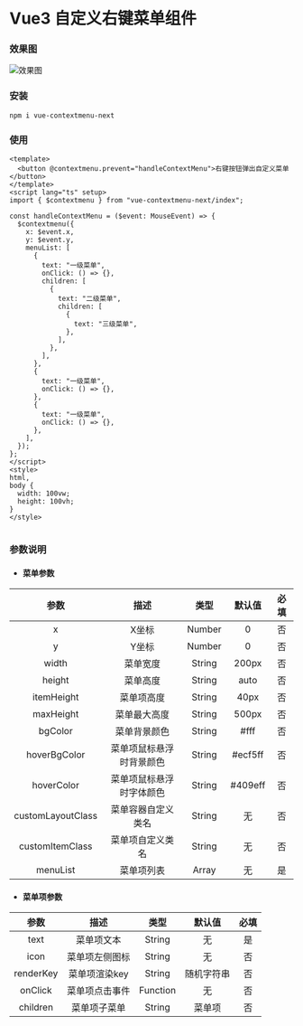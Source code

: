 # Vue3 自定义右键菜单组件

### 效果图

![效果图](https://tva2.sinaimg.cn/large/925b4b59gy1gylfcejquhj20hp06mwey.jpg)


### 安装

```
npm i vue-contextmenu-next
```

### 使用

```
<template>
  <button @contextmenu.prevent="handleContextMenu">右键按钮弹出自定义菜单</button>
</template>
<script lang="ts" setup>
import { $contextmenu } from "vue-contextmenu-next/index";

const handleContextMenu = ($event: MouseEvent) => {
  $contextmenu({
    x: $event.x,
    y: $event.y,
    menuList: [
      {
        text: "一级菜单",
        onClick: () => {},
        children: [
          {
            text: "二级菜单",
            children: [
              {
                text: "三级菜单",
              },
            ],
          },
        ],
      },
      {
        text: "一级菜单",
        onClick: () => {},
      },
      {
        text: "一级菜单",
        onClick: () => {},
      },
    ],
  });
};
</script>
<style>
html,
body {
  width: 100vw;
  height: 100vh;
}
</style>


```


### 参数说明

+ #### 菜单参数

| 参数 | 描述 | 类型 | 默认值 | 必填 |
| :----: | :----: | :----: | :----: | :----: |
| x  | X坐标 | Number  | 0 | 否 |
| y  | Y坐标 | Number  | 0 | 否 |
| width  | 菜单宽度 | String  | 200px | 否 |
| height  | 菜单高度 | String  | auto | 否 |
| itemHeight  | 菜单项高度 | String  | 40px | 否 |
| maxHeight  | 菜单最大高度 | String  | 500px | 否 |
| bgColor  | 菜单背景颜色 | String  | #fff | 否 |
| hoverBgColor  | 菜单项鼠标悬浮时背景颜色 | String  | #ecf5ff | 否 |
| hoverColor  | 菜单项鼠标悬浮时字体颜色 | String  | #409eff | 否 |
| customLayoutClass  | 菜单容器自定义类名 | String  | 无 | 否 |
| customItemClass  | 菜单项自定义类名 | String  | 无 | 否 |
| menuList  | 菜单项列表 | Array  | 无 | 是 |

+ #### 菜单项参数

| 参数 | 描述 | 类型 | 默认值 | 必填 |
| :----: | :----: | :----: | :----: | :----: |
| text  | 菜单项文本 | String  | 无 | 是 |
| icon | 菜单项左侧图标 | String  | 无 | 否 |
| renderKey  | 菜单项渲染key | String  | 随机字符串 | 否 |
| onClick  | 菜单项点击事件 | Function  | 无 | 否 |
| children  | 菜单项子菜单 | String  | 菜单项 | 否 |